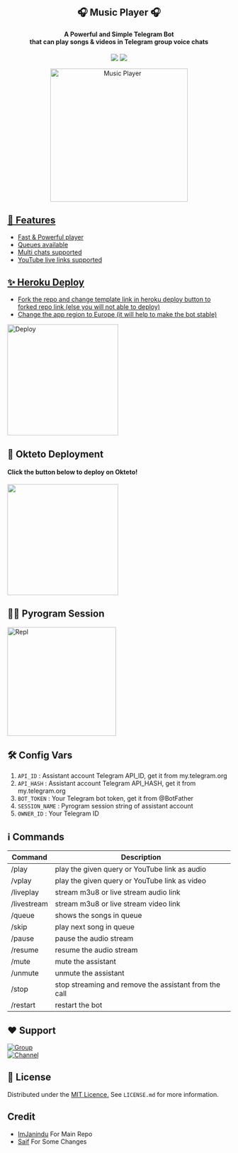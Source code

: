 <h2 align= center><b>🎧 Music Player 🎧</b></h2>
<h4 align = center>A Powerful and Simple Telegram Bot<br> that can play songs & videos in Telegram group voice chats</h4>

<p align='center'>
<a href="https://www.python.org/" alt="made-with-python"> <img src="https://img.shields.io/badge/Made%20with-Python-1f425f.svg?style=flat-square&logo=python&color=blue"></a>
<a href="https://github.com/saifalisew1508/Music-Video/graphs/commit-activity" alt="Maintenance"> <img src="https://img.shields.io/badge/Maintained%3F-no-red.svg?style=flat-square"></a></p>

<p align="center"><a href="https://t.me/MissCutieBots"><img src="https://te.legra.ph/file/c64734caae40345289712.jpg" height="300" width="310" alt="Music Player"></p>
  
## 👀 Features
- Fast & Powerful player
- Queues available
- Multi chats supported
- YouTube live links supported

## ✨ Heroku Deploy
- Fork the repo and change template link in heroku deploy button to forked repo link (else you will not able to deploy)
- Change the app region to Europe (it will help to make the bot stable)
  
<p align="left"><a href="https://dashboard.heroku.com/new?template=https://github.com/Gg555gringo/Music-Video"><img src="https://img.shields.io/badge/Deploy%20To%20Heroku-blueviolet?style=for-the-badge&logo=heroku" width="250" alt="Deploy"></a></p>


## 🚀 Okteto Deployment
<h4>Click the button below to deploy on Okteto!</h4>
<a href="https://cloud.okteto.com/deploy?repository=https://github.com/saifalisew1508/Music-Video"><img src="https://img.shields.io/badge/Deploy%20To%20okteto-informational?style=for-the-badge&logo=Okteto" width="250""/></a>


## 🏃‍♂ Pyrogram Session

<p align="left"><a href="https://replit.com/@AaravxD/PyroStringSession#main.py"><img src="https://img.shields.io/badge/Generate%20On%20Repl-blueviolet?style=for-the-badge&logo=appveyor" width="245" alt="Repl"></a></p>  

## 🛠 Config Vars

1. `API_ID` : Assistant account Telegram API_ID, get it from my.telegram.org
2. `API_HASH` : Assistant account Telegram API_HASH, get it from my.telegram.org
3. `BOT_TOKEN` : Your Telegram bot token, get it from @BotFather
4. `SESSION_NAME` : Pyrogram session string of assistant account
5. `OWNER_ID` : Your Telegram ID

## ℹ️ Commands

| Command  | Description                                          |
| -------  | ---------------------------------------------------- |
| /play    | play the given query or YouTube link as audio        |
| /vplay   | play the given query or YouTube link as video        |
| /liveplay | stream m3u8 or live stream audio link               |
| /livestream | stream m3u8 or live stream video link             |
| /queue   | shows the songs in queue                             |        
| /skip    | play next song in queue                              |
| /pause   | pause the audio stream                               |
| /resume  | resume the audio stream                              |
| /mute    | mute the assistant                                   |
| /unmute  | unmute the assistant                                 |
| /stop    | stop streaming and remove the assistant from the call  |
| /restart | restart the bot                                      |

## ❤️ Support

<a href="https://t.me/MissCutie_Support"><img src="https://img.shields.io/badge/Join-Telegram%20Group-blue.svg?logo=telegram" alt="Group"></a><br>
<a href="https://t.me/MissCutieBots"><img src="https://img.shields.io/badge/Join-Telegram%20Channel-red.svg?logo=Telegram" alt="Channel"></a>

## 📄 License

Distributed under the [MIT Licence.](https://github.com/ImJanindu/47MusicPlayer/blob/main/LICENSE) See `LICENSE.md` for more information.

## Credit
- [ImJanindu](https://github.com/ImJanindu) For Main Repo
- [Saif](https://github.com/saifalisew1508) For Some Changes
